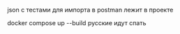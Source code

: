 json с тестами для импорта в postman лежит в проекте 

docker compose up --build
русские идут спать 
